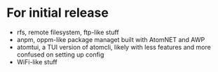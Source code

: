 # For initial release

- rfs, remote filesystem, ftp-like stuff
- anpm, oppm-like package managet built with AtomNET and AWP
- atomtui, a TUI version of atomcli, likely with less features and more confused on setting up config
- WiFi-like stuff
